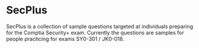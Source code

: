 # SecPlus
SecPlus is a collection of sample questions targeted at individuals preparing for the Comptia Security+ exam. Currently the questions are samples for people practicing for exams SY0-301 / JK0-018.
